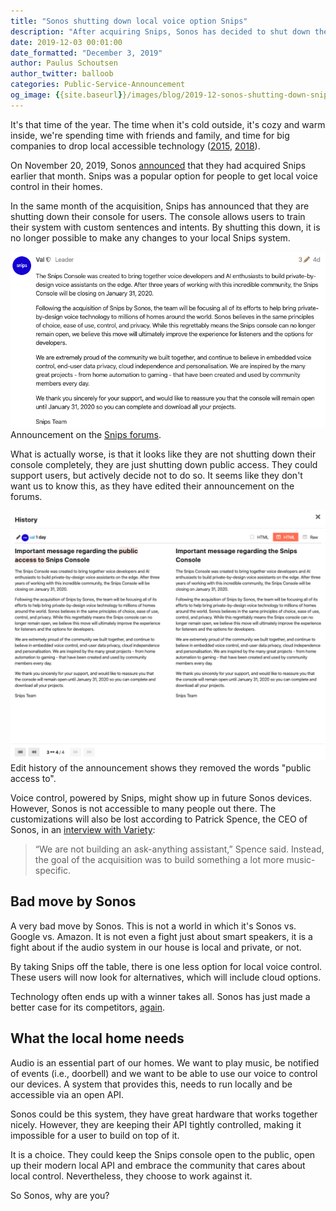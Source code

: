 ```yaml
---
title: "Sonos shutting down local voice option Snips"
description: "After acquiring Snips, Sonos has decided to shut down the option to build local voice control."
date: 2019-12-03 00:01:00
date_formatted: "December 3, 2019"
author: Paulus Schoutsen
author_twitter: balloob
categories: Public-Service-Announcement
og_image: {{site.baseurl}}/images/blog/2019-12-sonos-shutting-down-snips/social.png
---
```


It's that time of the year. The time when it's cold outside, it's cozy and warm inside, we're spending time with friends and family, and time for big companies to drop local accessible technology ([2015](/blog/2015/12/12/philips-hue-blocks-3rd-party-bulbs/), [2018](/blog/2018/12/17/logitech-harmony-removes-local-api/)).

On November 20, 2019, Sonos [announced](https://investors.sonos.com/news-and-events/investor-news/latest-news/2019/Sonos-Announces-Acquisition-of-Snips/default.aspx) that they had acquired Snips earlier that month. Snips was a popular option for people to get local voice control in their homes.

In the same month of the acquisition, Snips has announced that they are shutting down their console for users. The console allows users to train their system with custom sentences and intents. By shutting this down, it is no longer possible to make any changes to your local Snips system.

<p class='img'>
  <img src='/images/blog/2019-12-sonos-shutting-down-snips/snips-post-1.png' alt='Screenshot of the post to announce shutting it down.'>
  Announcement on the <a href="https://forum.snips.ai/t/important-message-regarding-the-snips-console/4145">Snips forums</a>.
</p>

What is actually worse, is that it looks like they are not shutting down their console completely, they are just shutting down public access. They could support users, but actively decide not to do so. It seems like they don't want us to know this, as they have edited their announcement on the forums.

<p class='img'>
  <img src='/images/blog/2019-12-sonos-shutting-down-snips/post-history-screenshot.png' alt='Edit history shows they removed the word public access.'>
  Edit history of the announcement shows they removed the words "public access to".
</p>

Voice control, powered by Snips, might show up in future Sonos devices. However, Sonos is not accessible to many people out there. The customizations will also be lost according to Patrick Spence, the CEO of Sonos, in an [interview with Variety](https://variety.com/2019/digital/news/sonos-snips-acquisition-q4-2019-earnings-1203410771/):

<blockquote>
“We are not building an ask-anything assistant,” Spence said. Instead, the goal of the acquisition was to build something a lot more music-specific.
</blockquote>

## Bad move by Sonos

A very bad move by Sonos. This is not a world in which it's Sonos vs. Google vs. Amazon. It is not even a fight just about smart speakers, it is a fight about if the audio system in our house is local and private, or not.

By taking Snips off the table, there is one less option for local voice control. These users will now look for alternatives, which will include cloud options.

Technology often ends up with a winner takes all. Sonos has just made a better case for its competitors, [again](https://jpmens.net/2018/09/11/upset-at-sonos/).

## What the local home needs

Audio is an essential part of our homes. We want to play music, be notified of events (i.e., doorbell) and we want to be able to use our voice to control our devices. A system that provides this, needs to run locally and be accessible via an open API.

Sonos could be this system, they have great hardware that works together nicely. However, they are keeping their API tightly controlled, making it impossible for a user to build on top of it.

It is a choice. They could keep the Snips console open to the public, open up their modern local API and embrace the community that cares about local control. Nevertheless, they choose to work against it.

So Sonos, why are you?
